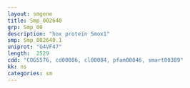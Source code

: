 ```yaml
---
layout: smgene
title: Smp_002640
grp: Smp_00
description: "hox protein Smox1"
smp: Smp_002640.1
uniprot: "G4VF47"
length:  2529
cdd: "COG5576, cd00086, cl00084, pfam00046, smart00389"
kk: ns
categories: sm
---
```

